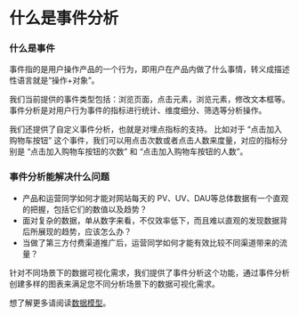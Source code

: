 # 什么是事件分析

### **什么是事件** <a id="1-1"></a>

事件指的是用户操作产品的一个行为，即用户在产品内做了什么事情，转义成描述性语言就是“操作+对象”。

我们当前提供的事件类型包括：浏览页面，点击元素，浏览元素，修改文本框等。事件分析是对用户行为事件的指标进行统计、维度细分、筛选等分析操作。

我们还提供了自定义事件分析，也就是对埋点指标的支持。 比如对于 “点击加入购物车按钮” 这个事件，我们可以用点击次数或者点击人数来度量，对应的指标分别是 “点击加入购物车按钮的次数” 和 “点击加入购物车按钮的人数”。

### **事件分析能解决什么问题** <a id="1-2"></a>

* 产品和运营同学如何才能对网站每天的 PV、UV、DAU等总体数据有一个直观的把握，包括它们的数值以及趋势？
* 面对复杂的数据，单从数字来看，不仅效率低下，而且难以直观的发现数据背后所展现的趋势，应该怎么办？
* 当做了第三方付费渠道推广后，运营同学如何才能有效比较不同渠道带来的流量？

针对不同场景下的数据可视化需求，我们提供了事件分析这个功能，通过事件分析创建多样的图表来满足您不同分析场景下的数据可视化需求。

想了解更多请阅读[数据模型](../../../introduction/datamodel/)。

**​**

